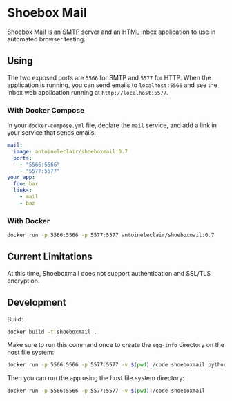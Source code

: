 # Shoebox Mail

Shoebox Mail is an SMTP server and an HTML inbox application to use in automated browser testing.

## Using

The two exposed ports are `5566` for SMTP and `5577` for HTTP. When the application is running, you can send emails to `localhost:5566` and see the inbox web application running at `http://localhost:5577`.

### With Docker Compose

In your `docker-compose.yml` file, declare the `mail` service, and add a link in your service that sends emails:

```yml
mail:
  image: antoineleclair/shoeboxmail:0.7
  ports:
    - "5566:5566"
    - "5577:5577"
your_app:
  foo: bar
  links:
    - mail
    - baz
```

### With Docker

```bash
docker run -p 5566:5566 -p 5577:5577 antoineleclair/shoeboxmail:0.7
```

## Current Limitations

At this time, Shoeboxmail does not support authentication and SSL/TLS encryption.

## Development

Build:

```bash
docker build -t shoeboxmail .
```

Make sure to run this command once to create the `egg-info` directory on the host file system:

```bash
docker run -p 5566:5566 -p 5577:5577 -v $(pwd):/code shoeboxmail python setup.py develop
```

Then you can run the app using the host file system directory:

```bash
docker run -p 5566:5566 -p 5577:5577 -v $(pwd):/code shoeboxmail
```
